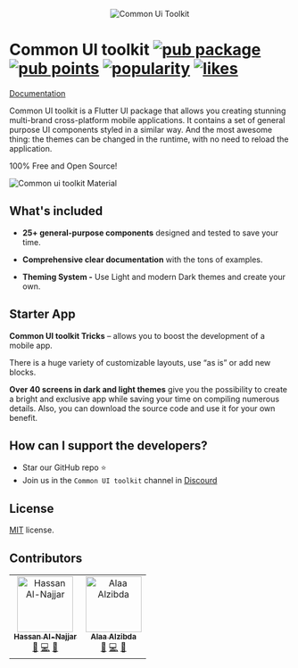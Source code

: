 
<p align="center">
<img  alt='Common Ui Toolkit' src='https://user-images.githubusercontent.com/49004640/148673584-8af12a36-21f6-4c32-9a61-57e2b7827901.png' />
</p>

# Common UI toolkit  [![pub package](https://img.shields.io/pub/v/common_ui_toolkit.svg)](https://pub.dev/packages/common_ui_toolkit) [![pub points](https://badges.bar/common_ui_toolkit/pub%20points)](https://pub.dev/packages/common_ui_toolkit/score) [![popularity](https://badges.bar/common_ui_toolkit/popularity)](https://pub.dev/packages/common_ui_toolkit/score) [![likes](https://badges.bar/common_ui_toolkit/likes)](https://pub.dev/packages/common_ui_toolkit/score) 


[Documentation](https://common-ui-toolkit.netlify.app/#/)

Common UI toolkit is a Flutter UI package that allows you creating stunning multi-brand cross-platform mobile applications.
It contains a set of general purpose UI components styled in a similar way.
And the most awesome thing: the themes can be changed in the runtime, with no need to reload the application.

100% Free and Open Source!

![Common ui toolkit Material](https://camo.githubusercontent.com/f0487d92194f3c685213539c53e9784113cd8a4b/68747470733a2f2f692e696d6775722e636f6d2f58384f344748622e706e67)

## What's included

- **25+ general-purpose components** designed and tested to save your time.

- **Comprehensive clear documentation** with the tons of examples.

- **Theming System -** Use Light and modern Dark themes and create your own.


## Starter App

**Common UI toolkit Tricks** – allows you to boost the development of a mobile app.

There is a huge variety of customizable layouts, use “as is” or add new blocks.

**Over 40 screens in dark and light themes** give you the possibility to create a bright and exclusive app while saving your time on compiling numerous details.  Also, you can download the source code and use it for your own benefit.


## How can I support the developers?
- Star our GitHub repo :star:
- Join us in the `Common UI toolkit` channel in [Discourd](https://discord.gg/SZXWPjdufA)
<!-- - Read us on [Medium][]
- Follow us on [Twitter][]
- Like our page on [Facebook][] -->

## License
[MIT](LICENSE.txt) license.

## Contributors
<table>
  <tr>
    <td align="center"><a href="https://github.com/hassanannajjar"><img src="https://i.imgur.com/b7cW65h.png" width="100px;" alt="Hassan Al-Najjar"/><br /><sub><b>Hassan Al-Najjar</b></sub></a><br /><a href="" title="Ideas, Planning, & Feedback">🤔</a> <a href="" title="Code">💻</a> <a href="" title="Documentation">📖</a></td>
    <td align="center"><a href="https://github.com/alaaalzibda"><img src="https://i.imgur.com/6shsHMb.png" width="100px;" alt="Alaa Alzibda"/><br /><sub><b>Alaa Alzibda</b></sub></a><br /><a href="" title="Ideas, Planning, & Feedback">🤔</a> <a href="" title="Code">💻</a> <a href="" title="Documentation">📖</a></td>
</tr>
</table>
